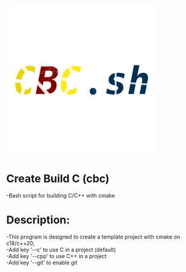 ![](img/cbc_logo.png)
# Create Build C (cbc)
 -Bash script for building C/C++ with cmake
# Description: 
 -This program is designed to create a template project with cmake on c18/c++20;
 <br>-Add key '--c'   to use C in a project (default)
 <br>-Add key '--cpp' to use C++ in a project
 <br>-Add key '--git' to enable git
